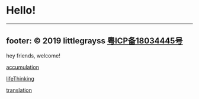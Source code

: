 # Hello!
---
footer: © 2019 littlegrayss [粤ICP备18034445号](http://www.beian.miit.gov.cn)
---

hey friends, welcome!

[accumulation](/accumulation/)

[lifeThinking](/lifeThinking/)

[translation](/translation/)



























